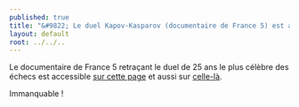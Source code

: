 ```yaml
---
published: true
title: "&#9822; Le duel Kapov-Kasparov (documentaire de France 5) est accessible sur internet"
layout: default
root: ../../..
---
```


Le documentaire de France 5 retraçant le duel de 25 ans le plus célèbre des échecs est accessible [sur cette page](http://www.tv-replay.fr/nc/france5-pluzz/23-01-14/date/1.html?openFilters=1 "TV5 Replay") et aussi sur [celle-là](http://pluzz.francetv.fr/videos/duels_saison1_,95256894.html "FranceTVpluzz").

Immanquable !